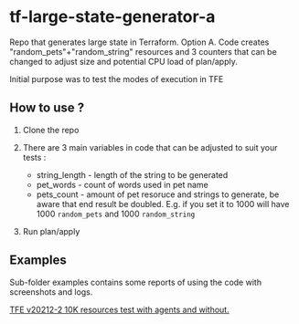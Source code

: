 # tf-large-state-generator-a

Repo that generates  large state in Terraform. Option A. Code creates "random_pets"+"random_string" resources 
and 3 counters that can be changed to adjust size and potential CPU load of plan/apply.


Initial purpose was to test the modes of execution in TFE

## How to use ?

1. Clone the repo
2. There are 3 main variables in code that can be adjusted to suit your tests :
	
	- string_length - length of the string to be generated
	- pet_words - count of words used in pet name
    - pets_count - amount of pet resoruce and strings to generate, be aware that
	  end result be doubled. E.g. if you set it to 1000 will have  1000 `random_pets` and 1000 `random_string`
3. Run plan/apply



## Examples

Sub-folder examples contains some reports of using the code with screenshots and logs. 

[TFE v20212-2 10K resources test with agents and without.](https://github.com/Galser/tf-large-state-generator-a/blob/main/examples/TFE_v202112-2_on_gcp_5k_and_10k_resources/readme.md)
